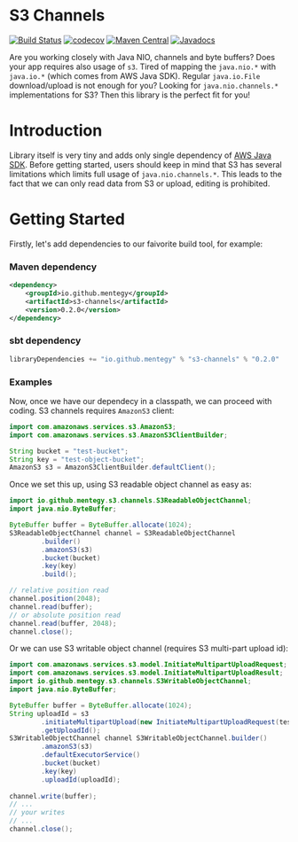 # S3 Channels
[![Build Status](https://travis-ci.org/mentegy/s3-channels.svg?branch=master)](https://travis-ci.org/mentegy/s3-channels)
[![codecov](https://codecov.io/gh/mentegy/s3-channels/branch/master/graph/badge.svg)](https://codecov.io/gh/mentegy/s3-channels)
[![Maven Central](https://maven-badges.herokuapp.com/maven-central/io.github.mentegy/s3-channels/badge.svg)](https://maven-badges.herokuapp.com/maven-central/io.github.mentegy/s3-channels)
[![Javadocs](https://www.javadoc.io/badge/io.github.mentegy/s3-channels.svg)](https://www.javadoc.io/doc/io.github.mentegy/s3-channels)

Are you working closely with Java NIO, channels and byte buffers? Does your app requires also usage of `s3`. Tired of mapping the `java.nio.*` with `java.io.*` (which comes from AWS Java SDK). Regular `java.io.File` download/upload is not enough for you? Looking for `java.nio.channels.*` implementations for S3? Then this library is the perfect fit for you!

# Introduction
Library itself is very tiny and adds only single dependency of [AWS Java SDK](https://github.com/aws/aws-sdk-java).
Before getting started, users should keep in mind that S3 has several limitations which limits full usage of `java.nio.channels.*`. This leads to the fact that we can only read data from S3 or upload, editing is prohibited.

# Getting Started
Firstly, let's add dependencies to our faivorite build tool, for example:
### Maven dependency
```xml
<dependency>
    <groupId>io.github.mentegy</groupId>
    <artifactId>s3-channels</artifactId>
    <version>0.2.0</version>
</dependency>
```
### sbt dependency
```scala
libraryDependencies += "io.github.mentegy" % "s3-channels" % "0.2.0"
```

### Examples

Now, once we have our dependecy in a classpath, we can proceed with coding. S3 channels requires `AmazonS3` client:
```java
import com.amazonaws.services.s3.AmazonS3;
import com.amazonaws.services.s3.AmazonS3ClientBuilder;

String bucket = "test-bucket";
String key = "test-object-bucket";
AmazonS3 s3 = AmazonS3ClientBuilder.defaultClient();
```
Once we set this up, using S3 readable object channel as easy as:
```java
import io.github.mentegy.s3.channels.S3ReadableObjectChannel;
import java.nio.ByteBuffer;

ByteBuffer buffer = ByteBuffer.allocate(1024);
S3ReadableObjectChannel channel = S3ReadableObjectChannel
        .builder()
        .amazonS3(s3)
        .bucket(bucket)
        .key(key)
        .build();

// relative position read
channel.position(2048);
channel.read(buffer);
// or absolute position read
channel.read(buffer, 2048);
channel.close();
```

Or we can use S3 writable object channel (requires S3 multi-part upload id):
```java
import com.amazonaws.services.s3.model.InitiateMultipartUploadRequest;
import com.amazonaws.services.s3.model.InitiateMultipartUploadResult;
import io.github.mentegy.s3.channels.S3WritableObjectChannel;
import java.nio.ByteBuffer;

ByteBuffer buffer = ByteBuffer.allocate(1024);
String uploadId = s3
        .initiateMultipartUpload(new InitiateMultipartUploadRequest(testBucket, key))
        .getUploadId();
S3WritableObjectChannel channel S3WritableObjectChannel.builder()
        .amazonS3(s3)
        .defaultExecutorService()
        .bucket(bucket)
        .key(key)
        .uploadId(uploadId);
        
channel.write(buffer);
// ...
// your writes
// ...
channel.close();
```
